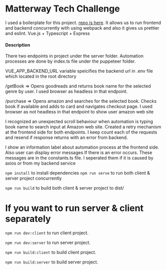 # Matterway Tech Challenge

I used a boilerplate for this project. [repo is here](https://github.com/elibolonur/ts-express-vuejs). It allows us to run frontend and backend concurrently with using webpack and also it gives us prettier and eslint.
Vue.js + Typescript + Express
#### Description
There two endpoints in project under the server folder. Automation processes are done by index.ts file under the puppeteer folder. 

VUE_APP_BACKEND_URL variable speicifies the backend url in .env file which located in the root directory

/getBook => Opens goodreads and returns book name for the selected genre by user. I used browser as headless in that endpoint.

/purchase => Opens amazon and searches for the selected book. Checks book if available and adds to card and navigates checkout page. I used browser as not headless in that endpoint to show user amazon web site

I recognized an unexpected scroll behaviour when automation is typing book name to search input at Amazon web site. Created a retry mechanism at the frontend side for both endpoints. I keep count each of the requests and resend if response returns with an error from backend.

I show an information label about automation process at the frontend side. Also user can display error messages If there is an error occurs. These messages are in the constants.ts file. I seperated them if it is caused by axios or from my backend service

`npm install` to install dependencies 
`npm run serve` to run both client & server project concurrently 
 
`npm run build` to build both client & server project to dist/

# If you want to run server & client separately 
 
`npm run dev:client` to run client project. 
 
`npm run dev:server` to run server project.  
  
  
`npm run build:client` to build client project.  
 
`npm run build:server` to build server project. 

